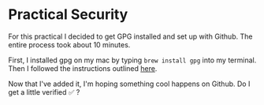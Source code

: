 # Practical Security

For this practical I decided to get GPG installed and set up with Github. The entire process took about 10 minutes.

First, I installed gpg on my mac by typing `brew install gpg` into my terminal. Then I followed the instructions outlined [here](https://help.github.com/articles/generating-a-new-gpg-key/).

Now that I've added it, I'm hoping something cool happens on Github. Do I get a little verified ✅ ?
